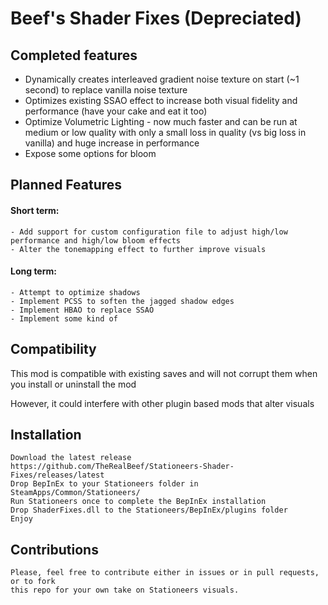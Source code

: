 Beef's Shader Fixes (Depreciated) <a name="TOP"></a>
===================

## Completed features ##

  - Dynamically creates interleaved gradient noise texture on start (~1 second) to replace vanilla noise texture
  - Optimizes existing SSAO effect to increase both visual fidelity and performance (have your cake and eat it too)
  - Optimize Volumetric Lighting - now much faster and can be run at medium or low quality with only a small loss in quality (vs big loss in vanilla) and huge increase in performance
  - Expose some options for bloom
  
## Planned Features ##

#### Short term: ####
    - Add support for custom configuration file to adjust high/low performance and high/low bloom effects
    - Alter the tonemapping effect to further improve visuals
  
#### Long term: ####
    - Attempt to optimize shadows
    - Implement PCSS to soften the jagged shadow edges
    - Implement HBAO to replace SSAO
    - Implement some kind of 

## Compatibility ##

This mod is compatible with existing saves and will not corrupt them when you install or uninstall the mod

However, it could interfere with other plugin based mods that alter visuals

## Installation ##

    Download the latest release https://github.com/TheRealBeef/Stationeers-Shader-Fixes/releases/latest
    Drop BepInEx to your Stationeers folder in SteamApps/Common/Stationeers/
    Run Stationeers once to complete the BepInEx installation
    Drop ShaderFixes.dll to the Stationeers/BepInEx/plugins folder
    Enjoy

## Contributions ##

    Please, feel free to contribute either in issues or in pull requests, or to fork 
    this repo for your own take on Stationeers visuals.
